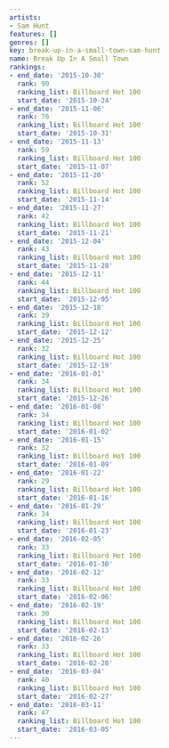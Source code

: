 ```yaml
---
artists:
- Sam Hunt
features: []
genres: []
key: break-up-in-a-small-town-sam-hunt
name: Break Up In A Small Town
rankings:
- end_date: '2015-10-30'
  rank: 90
  ranking_list: Billboard Hot 100
  start_date: '2015-10-24'
- end_date: '2015-11-06'
  rank: 76
  ranking_list: Billboard Hot 100
  start_date: '2015-10-31'
- end_date: '2015-11-13'
  rank: 59
  ranking_list: Billboard Hot 100
  start_date: '2015-11-07'
- end_date: '2015-11-20'
  rank: 52
  ranking_list: Billboard Hot 100
  start_date: '2015-11-14'
- end_date: '2015-11-27'
  rank: 42
  ranking_list: Billboard Hot 100
  start_date: '2015-11-21'
- end_date: '2015-12-04'
  rank: 43
  ranking_list: Billboard Hot 100
  start_date: '2015-11-28'
- end_date: '2015-12-11'
  rank: 44
  ranking_list: Billboard Hot 100
  start_date: '2015-12-05'
- end_date: '2015-12-18'
  rank: 39
  ranking_list: Billboard Hot 100
  start_date: '2015-12-12'
- end_date: '2015-12-25'
  rank: 32
  ranking_list: Billboard Hot 100
  start_date: '2015-12-19'
- end_date: '2016-01-01'
  rank: 34
  ranking_list: Billboard Hot 100
  start_date: '2015-12-26'
- end_date: '2016-01-08'
  rank: 34
  ranking_list: Billboard Hot 100
  start_date: '2016-01-02'
- end_date: '2016-01-15'
  rank: 32
  ranking_list: Billboard Hot 100
  start_date: '2016-01-09'
- end_date: '2016-01-22'
  rank: 29
  ranking_list: Billboard Hot 100
  start_date: '2016-01-16'
- end_date: '2016-01-29'
  rank: 34
  ranking_list: Billboard Hot 100
  start_date: '2016-01-23'
- end_date: '2016-02-05'
  rank: 33
  ranking_list: Billboard Hot 100
  start_date: '2016-01-30'
- end_date: '2016-02-12'
  rank: 33
  ranking_list: Billboard Hot 100
  start_date: '2016-02-06'
- end_date: '2016-02-19'
  rank: 30
  ranking_list: Billboard Hot 100
  start_date: '2016-02-13'
- end_date: '2016-02-26'
  rank: 33
  ranking_list: Billboard Hot 100
  start_date: '2016-02-20'
- end_date: '2016-03-04'
  rank: 40
  ranking_list: Billboard Hot 100
  start_date: '2016-02-27'
- end_date: '2016-03-11'
  rank: 47
  ranking_list: Billboard Hot 100
  start_date: '2016-03-05'
---
```


